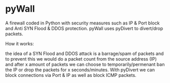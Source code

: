 # pyWall
A firewall coded in Python with security measures such as IP &amp; Port block and Anti SYN Flood &amp; DDOS protection. pyWall uses pyDivert to divert/drop packets.


How it works:


the idea of a SYN Flood and DDOS attack is a barrage/spam of packets and to prevent this we would do a packet count from the source address (IP) and after x amount of packets we can choose to temporarily/permenant ban the IP or drop the packets for x seconds/minutes. With pyDivert we can block connections via Port & IP as well as block ICMP packets.

 

